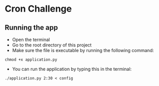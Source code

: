 # Cron Challenge
## Running the app
- Open the terminal
- Go to the root directory of this project
- Make sure the file is executable by running the following command:

`chmod +x application.py`

- You can run the application by typing this in the terminal:

 `./application.py 2:30 < config`
